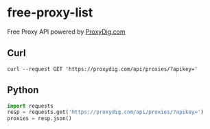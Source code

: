 # free-proxy-list

Free Proxy API powered by [ProxyDig.com](https://proxydig.com/)

## Curl

```curl
curl --request GET 'https://proxydig.com/api/proxies/?apikey='
```

## Python

```python
import requests
resp = requests.get('https://proxydig.com/api/proxies/?apikey=')
proxies = resp.json()
```
